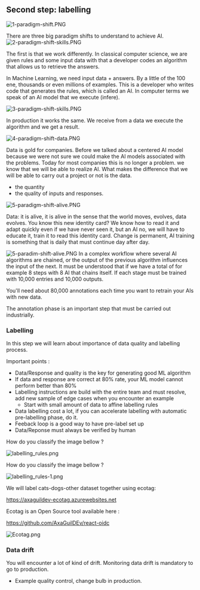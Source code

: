## Second step: labelling

![1-paradigm-shift.PNG](documentation%2Flabelling%2F1-paradigm-shift.PNG)

There are three big paradigm shifts to understand to achieve AI.
![2-paradigm-shift-skills.PNG](documentation%2Flabelling%2F2-paradigm-shift-skills.PNG)

The first is that we work differently.
In classical computer science, we are given rules and some input data with that a developer codes an algorithm that allows us to retrieve the answers.

In Machine Learning, we need input data + answers. By a little of the 100 ene, thousands or even millions of examples. This is a developer who writes code that generates the rules, which is called an AI. In computer terms we speak of an AI model that we execute (infere).

![3-paradigm-shift-skills.PNG](documentation%2Flabelling%2F3-paradigm-shift-skills.PNG)

In production it works the same. We receive from a data we execute the algorithm and we get a result.

![4-paradigm-shift-data.PNG](documentation%2Flabelling%2F4-paradigm-shift-data.PNG)

Data is gold for companies.
Before we talked about a centered AI model because we were not sure we could make the AI models associated with the problems.
Today for most companies this is no longer a problem. we know that we will be able to realize AI.
What makes the difference that we will be able to carry out a project or not is the data.
- the quantity
- the quality of inputs and responses.

![5-paradigm-shift-alive.PNG](documentation%2Flabelling%2F5-paradigm-shift-alive.PNG)

Data: it is alive, it is alive in the sense that the world moves, evolves, data evolves.
You know this new identity card?
We know how to read it and adapt quickly even if we have never seen it, but an AI no, we will have to educate it, train it to read this identity card.
Change is permanent, AI training is something that is daily that must continue day after day.

![5-paradim-shift-alive.PNG](documentation%2Flabelling%2F5-paradim-shift-alive.PNG)
In a complex workflow where several AI algorithms are chained, or the output of the previous algorithm influences the input of the next.
It must be understood that if we have a total of for example 8 steps with 8 AI that chains itself.
If each stage must be trained with 10,000 entries and 10,000 outputs.

You'll need about 80,000 annotations each time you want to retrain your AIs with new data.

The annotation phase is an important step that must be carried out industrially.

### Labelling
In this step we will learn about importance of data quality and labelling process.

Important points :
- Data/Response and quality is the key for generating good ML algorithm
- If data and response are correct at 80% rate, your ML model cannot perform better than 80%
- Labelling instructions are build with the entire team and must resolve, add new sample of edge cases when you encounter an example
  - Start with small amount of data to affine labelling rules
- Data labelling cost a lot, if you can accelerate labelling with automatic pre-labelling phase, do it.
- Feeback loop is a good way to have pre-label set up
- Data/Reponse must always be verified by human

How do you classify the image bellow ?

![labelling_rules.png](documentation%2Flabelling%2Flabelling_rules.png)

How do you classify the image bellow ?

![labelling_rules-1.png](documentation%2Flabelling%2Flabelling_rules-1.png)

We will label cats-dogs-other dataset together using ecotag:

https://axaguildev-ecotag.azurewebsites.net

Ecotag is an Open Source tool available here : 

https://github.com/AxaGuilDEv/react-oidc

![Ecotag.png](documentation%2FEcotag.png)

### Data drift

You will encounter a lot of kind of drift.
Monitoring data drift is mandatory to go to production.

- Example quality control, change bulb in production.
